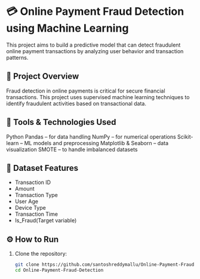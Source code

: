 # 💳 Online Payment Fraud Detection using Machine Learning

This project aims to build a predictive model that can detect fraudulent online payment transactions by analyzing user behavior and transaction patterns.


## 📌 Project Overview

Fraud detection in online payments is critical for secure financial transactions. This project uses supervised machine learning techniques to identify fraudulent activities based on transactional data.


## 🧰 Tools & Technologies Used

Python
Pandas – for data handling
NumPy – for numerical operations
Scikit-learn – ML models and preprocessing
Matplotlib & Seaborn – data visualization
SMOTE – to handle imbalanced datasets


## 📂 Dataset Features

- Transaction ID
- Amount
- Transaction Type
- User Age
- Device Type
- Transaction Time
- Is_Fraud(Target variable)


## ⚙️ How to Run

1. Clone the repository:
   ```bash
   git clone https://github.com/santoshreddymallu/Online-Payment-Fraud-Detection
   cd Online-Payment-Fraud-Detection
